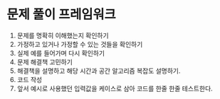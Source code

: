 # 문제 풀이 프레임워크

1. 문제를 명확히 이해했는지 확인하기
2. 가정하고 있거나 가정할 수 있는 것들을 확인하기
3. 실제 예를 들어가며 다시 확인하기
4. 문제 해결책 고민하기
5. 해결책을 설명하고 해당 시간과 공간 알고리즘 복잡도 설명하기.
6. 코드 작성
7. 앞서 예시로 사용했던 입력값을 케이스로 삼아 코드를 한줄 한줄 테스트한다.

